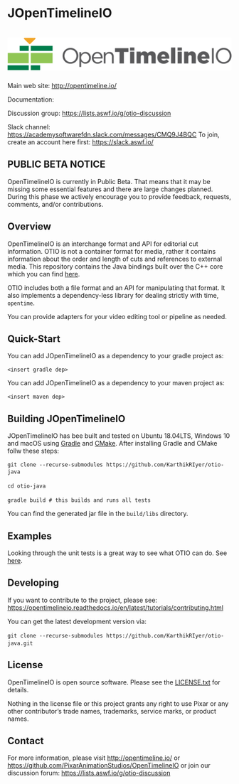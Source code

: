 JOpenTimelineIO
=======
[![OpenTimelineIO](images/OpenTimelineIO@3xDark.png)](http://opentimeline.io)
==============

Main web site: http://opentimeline.io/

Documentation: 

Discussion group: https://lists.aswf.io/g/otio-discussion

Slack channel: https://academysoftwarefdn.slack.com/messages/CMQ9J4BQC
To join, create an account here first: https://slack.aswf.io/

PUBLIC BETA NOTICE
------------------

OpenTimelineIO is currently in Public Beta. That means that it may be missing
some essential features and there are large changes planned. During this phase
we actively encourage you to provide feedback, requests, comments, and/or
contributions.

Overview
--------

OpenTimelineIO is an interchange format and API for editorial cut information.
OTIO is not a container format for media, rather it contains information about
the order and length of cuts and references to external media. This repository 
contains the Java bindings built over the C++ core which you can find [here](https://github.com/PixarAnimationStudios/OpenTimelineIO).

OTIO includes both a file format and an API for manipulating that format.
It also implements a dependency-less library for dealing strictly with time, `opentime`.

You can provide adapters for your video editing tool or pipeline as needed.

Quick-Start
-----------

You can add JOpenTimelineIO as a dependency to your gradle project as:
```
<insert gradle dep>
```

You can add JOpenTimelineIO as a dependency to your maven project as:
```
<insert maven dep>
```


Building JOpenTimelineIO
------------------------

JOpenTimelineIO has bee built and tested on Ubuntu 18.04LTS, Windows 10 and macOS using [Gradle](https://gradle.org/install/) and [CMake](https://cmake.org/download/).
After installing Gradle and CMake follw these steps:

```console
git clone --recurse-submodules https://github.com/KarthikRIyer/otio-java

cd otio-java

gradle build # this builds and runs all tests
```

You can find the generated jar file in the `build/libs` directory.

Examples
--------

Looking through the unit tests is a great way to see what OTIO can do. 
See [here](https://github.com/KarthikRIyer/otio-java/tree/master/src/test/java/io/opentimeline).

Developing
----------

If you want to contribute to the project, please see: https://opentimelineio.readthedocs.io/en/latest/tutorials/contributing.html

You can get the latest development version via:

`git clone --recurse-submodules https://github.com/KarthikRIyer/otio-java.git`

License
-------
OpenTimelineIO is open source software. Please see the [LICENSE.txt](LICENSE.txt) for details.

Nothing in the license file or this project grants any right to use Pixar or any other contributor’s trade names, trademarks, service marks, or product names.

Contact
-------

For more information, please visit http://opentimeline.io/
or https://github.com/PixarAnimationStudios/OpenTimelineIO
or join our discussion forum: https://lists.aswf.io/g/otio-discussion
